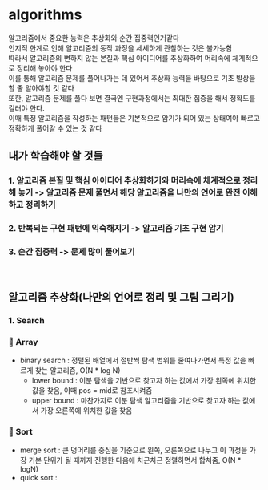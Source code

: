 # algorithms

알고리즘에서 중요한 능력은 추상화와 순간 집중력인거같다
<br/>
인지적 한계로 인해 알고리즘의 동작 과정을 세세하게 관찰하는 것은 불가능함
<br/>
따라서 알고리즘의 변하지 않는 본질과 핵심 아이디어를 추상화하여 머리속에 체계적으로 정리해 놓아야 한다
<br/>
이를 통해 알고리즘 문제를 풀어나가는 데 있어서 추상화 능력을 바탕으로 기초 발상을 할 줄 알아야할 것 같다
<br/>
또한, 알고리즘 문제를 풀다 보면 결국엔 구현과정에서는 최대한 집중을 해서 정확도를 길러야 한다. 
<br/>
이때 특정 알고리즘을 작성하는 패턴들은 기본적으로 암기가 되어 있는 상태여야 빠르고 정확하게 풀어갈 수 있는 것 같다

## 내가 학습해야 할 것들

### 1. 알고리즘 본질 및 핵심 아이디어 추상화하기와 머리속에 체계적으로 정리해 놓기 -> 알고리즘 문제 풀면서 해당 알고리즘을 나만의 언어로 완전 이해하고 정리하기
### 2. 반복되는 구현 패턴에 익숙해지기 -> 알고리즘 기초 구현 암기
### 3. 순간 집중력 -> 문제 많이 풀어보기

<br/>

## 알고리즘 추상화(나만의 언어로 정리 및 그림 그리기)

### 1. Search

### 🎯 Array
- binary search : 정렬된 배열에서 절반씩 탐색 범위를 줄여나가면서 특정 값을 빠르게 찾는 알고리즘, O(N * log N)
  - lower bound : 이분 탐색을 기반으로 찾고자 하는 값에서 가장 왼쪽에 위치한 값을 찾음, 이때 pos = mid로 참조시켜줌
  - upper bound : 마찬가지로 이분 탐색 알고리즘을 기반으로 찾고자 하는 값에서 가장 오른쪽에 위치한 값을 찾음
 

### 🎹 Sort
- merge sort : 큰 덩어리를 중심을 기준으로 왼쪽, 오른쪽으로 나누고 이 과정을 가장 기본 단위가 될 때까지 진행한 다음에 차근차근 정렬하면서 합쳐줌, O(N * logN)
- quick sort :  

